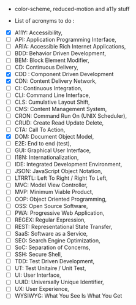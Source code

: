 - color-scheme, reduced-motion and a11y stuff

- List of acronyms to do :

- [X]  A11Y: Accessibility,
- [ ]  API: Application Programming Interface,
- [ ]  ARIA: Accessible Rich Internet Applications,
- [ ]  BDD: Behavior Driven Development,
- [ ]  BEM: Block Element Modifier,
- [ ]  CD: Continuous Delivery,
- [X]  CDD : Component Driven Development
- [X]  CDN: Content Delivery Network,
- [ ]  CI: Continuous Integration,
- [ ]  CLI: Command Line Interface,
- [ ]  CLS: Cumulative Layout Shift,
- [ ]  CMS: Content Management System,
- [ ]  CRON: Command Run On (UNIX Scheduler),
- [ ]  CRUD: Create Read Update Delete,
- [ ]  CTA: Call To Action,
- [X]  DOM: Document Object Model,
- [ ]  E2E: End to end (test),
- [ ]  GUI: Graphical User Interface,
- [ ]  I18N: Internationalization,
- [ ]  IDE: Integrated Development Environment,
- [ ]  JSON: JavaScript Object Notation,
- [ ]  LTRRTL: Left To Right / Right To Left,
- [ ]  MVC: Model View Controller,
- [ ]  MVP: Minimum Viable Product,
- [ ]  OOP: Object Oriented Programming,
- [ ]  OSS: Open Source Software,
- [ ]  PWA: Progressive Web Application,
- [ ]  REGEX: Regular Expression,
- [ ]  REST: Representational State Transfer,
- [ ]  SaaS: Software as a Service,
- [ ]  SEO: Search Engine Optimization,
- [ ]  SoC: Separation of Concerns,
- [ ]  SSH: Secure Shell,
- [ ]  TDD: Test Driven Development,
- [ ]  UT: Test Unitaire / Unit Test,
- [ ]  UI: User Interface,
- [ ]  UUID: Universally Unique Identifier,
- [ ]  UX: User Experience,
- [ ]  WYSIWYG: What You See Is What You Get
